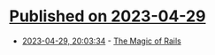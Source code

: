 # [Published on 2023-04-29](index.md)

* [2023-04-29, 20:03:34](https://lobste.rs/s/nyp7bo/magic_rails) - [The Magic of Rails](https://speakerdeck.com/eileencodes/the-magic-of-rails)
